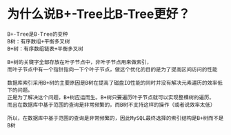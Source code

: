 # 为什么说B+-Tree比B-Tree更好？
    B+-Tree是B-Tree的变种
    B树：有序数组+平衡多叉树
    B+树：有序数组链表+平衡多叉树
    
    B+树的关键字全部存放在叶子节点中，非叶子节点用来做索引，
    而叶子节点中有一个指针指向一下个叶子节点，做这个优化的目的是为了提高区间访问的性能
    
    数据库索引采用B+树的主要原因是B树在提高了磁盘IO性能的同时并没有解决元素遍历的效率低下的问题。
    正是为了解决这个问题，B+树应运而生。B+树只要遍历叶子节点就可以实现整棵树的遍历。
    而且在数据库中基于范围的查询是非常频繁的，而B树不支持这样的操作（或者说效率太低）
    
    所以，在数据库中基于范围的查询是非常频繁的，因此MySQL最终选择的索引结构是B+树而不是B树